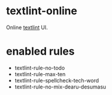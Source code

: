 # textlint-online

Online [textlint](https://github.com/textlint/textlint) UI.

# enabled rules

 * textlint-rule-no-todo
 * textlint-rule-max-ten
 * textlint-rule-spellcheck-tech-word
 * textlint-rule-no-mix-dearu-desumasu
